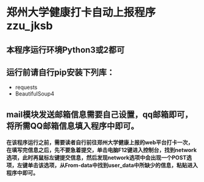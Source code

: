 # 郑州大学健康打卡自动上报程序zzu_jksb
## 本程序运行环境Python3或2都可
## 运行前请自行pip安装下列库：
  - requests 
  - BeautifulSoup4
## mail模块发送邮箱信息需要自己设置，qq邮箱即可，将所需QQ邮箱信息填入程序中即可。
#### 在该程序运行之前，需要读者自行前往郑州大学健康上报的web平台打卡一次，在填写完信息之后，先不要急着提交，单击电脑F12键进入控制台，找到network选项，此时再鼠标左键提交信息，然后发现network选项中会出现一个POST选项，左键单击该选项，从From-data中找到user_data中所缺少的信息，粘贴进入程序中即可。 
